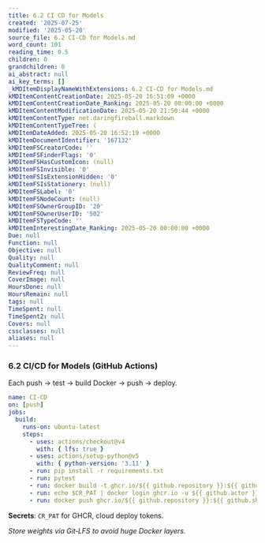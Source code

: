 ```yaml
---
title: 6.2 CI CD for Models
created: '2025-07-25'
modified: '2025-05-20'
source_file: 6.2 CI-CD for Models.md
word_count: 101
reading_time: 0.5
children: 0
grandchildren: 0
ai_abstract: null
ai_key_terms: []
_kMDItemDisplayNameWithExtensions: 6.2 CI-CD for Models.md
kMDItemContentCreationDate: 2025-05-20 16:51:09 +0000
kMDItemContentCreationDate_Ranking: 2025-05-20 00:00:00 +0000
kMDItemContentModificationDate: 2025-05-20 21:50:44 +0000
kMDItemContentType: net.daringfireball.markdown
kMDItemContentTypeTree: (
kMDItemDateAdded: 2025-05-20 16:52:19 +0000
kMDItemDocumentIdentifier: '167132'
kMDItemFSCreatorCode: ''
kMDItemFSFinderFlags: '0'
kMDItemFSHasCustomIcon: (null)
kMDItemFSInvisible: '0'
kMDItemFSIsExtensionHidden: '0'
kMDItemFSIsStationery: (null)
kMDItemFSLabel: '0'
kMDItemFSNodeCount: (null)
kMDItemFSOwnerGroupID: '20'
kMDItemFSOwnerUserID: '502'
kMDItemFSTypeCode: ''
kMDItemInterestingDate_Ranking: 2025-05-20 00:00:00 +0000
Due: null
Function: null
Objective: null
Quality: null
QualityComment: null
ReviewFreq: null
CoverImage: null
HoursDone: null
HoursRemain: null
tags: null
TimeSpent: null
TimeSpent2: null
Covers: null
cssclasses: null
aliases: null
---
```


### 6.2 CI/CD for Models (GitHub Actions)

Each push → test → build Docker → push → deploy.

```yaml
name: CI‑CD
on: [push]
jobs:
  build:
    runs-on: ubuntu-latest
    steps:
      - uses: actions/checkout@v4
        with: { lfs: true }
      - uses: actions/setup-python@v5
        with: { python-version: '3.11' }
      - run: pip install -r requirements.txt
      - run: pytest
      - run: docker build -t ghcr.io/${{ github.repository }}:${{ github.sha }} .
      - run: echo $CR_PAT | docker login ghcr.io -u ${{ github.actor }} --password-stdin
      - run: docker push ghcr.io/${{ github.repository }}:${{ github.sha }}
```

**Secrets**: `CR_PAT` for GHCR, cloud deploy tokens.

*Store weights via Git‑LFS to avoid huge Docker layers.*